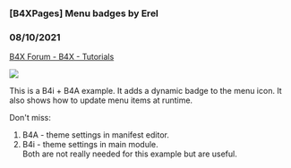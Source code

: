 ###  [B4XPages] Menu badges by Erel
### 08/10/2021
[B4X Forum - B4X - Tutorials](https://www.b4x.com/android/forum/threads/133301/)

![](https://www.b4x.com/android/forum/attachments/117646)  
  
This is a B4i + B4A example. It adds a dynamic badge to the menu icon. It also shows how to update menu items at runtime.  
  
Don't miss:  
1. B4A - theme settings in manifest editor.  
2. B4i - theme settings in main module.  
Both are not really needed for this example but are useful.
